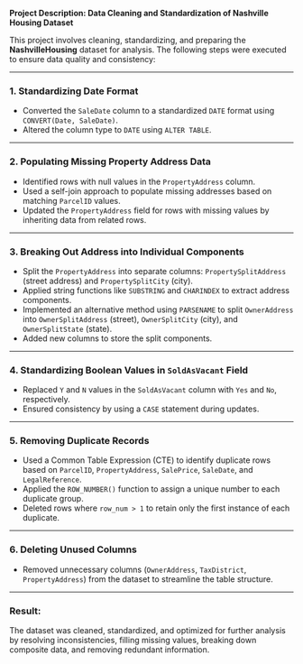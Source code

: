 
**Project Description: Data Cleaning and Standardization of Nashville Housing Dataset**

This project involves cleaning, standardizing, and preparing the **NashvilleHousing** dataset for analysis. The following steps were executed to ensure data quality and consistency:

----------

### 1. **Standardizing Date Format**

-   Converted the `SaleDate` column to a standardized `DATE` format using `CONVERT(Date, SaleDate)`.
-   Altered the column type to `DATE` using `ALTER TABLE`.

----------

### 2. **Populating Missing Property Address Data**

-   Identified rows with null values in the `PropertyAddress` column.
-   Used a self-join approach to populate missing addresses based on matching `ParcelID` values.
-   Updated the `PropertyAddress` field for rows with missing values by inheriting data from related rows.

----------

### 3. **Breaking Out Address into Individual Components**

-   Split the `PropertyAddress` into separate columns: `PropertySplitAddress` (street address) and `PropertySplitCity` (city).
-   Applied string functions like `SUBSTRING` and `CHARINDEX` to extract address components.
-   Implemented an alternative method using `PARSENAME` to split `OwnerAddress` into `OwnerSplitAddress` (street), `OwnerSplitCity` (city), and `OwnerSplitState` (state).
-   Added new columns to store the split components.

----------

### 4. **Standardizing Boolean Values in `SoldAsVacant` Field**

-   Replaced `Y` and `N` values in the `SoldAsVacant` column with `Yes` and `No`, respectively.
-   Ensured consistency by using a `CASE` statement during updates.

----------

### 5. **Removing Duplicate Records**

-   Used a Common Table Expression (CTE) to identify duplicate rows based on `ParcelID`, `PropertyAddress`, `SalePrice`, `SaleDate`, and `LegalReference`.
-   Applied the `ROW_NUMBER()` function to assign a unique number to each duplicate group.
-   Deleted rows where `row_num > 1` to retain only the first instance of each duplicate.

----------

### 6. **Deleting Unused Columns**

-   Removed unnecessary columns (`OwnerAddress`, `TaxDistrict`, `PropertyAddress`) from the dataset to streamline the table structure.

----------

### **Result:**

The dataset was cleaned, standardized, and optimized for further analysis by resolving inconsistencies, filling missing values, breaking down composite data, and removing redundant information.
